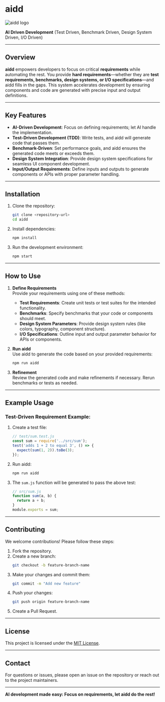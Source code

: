 # aidd

![aidd logo](https://i.imgur.com/P3AGHEp.png)

**AI Driven Development** (Test Driven, Benchmark Driven, Design System Driven, I/O Driven)  

---

## Overview

**aidd** empowers developers to focus on critical **requirements** while automating the rest. You provide **hard requirements**—whether they are **test requirements, benchmarks, design systems, or I/O specifications**—and aidd fills in the gaps. This system accelerates development by ensuring components and code are generated with precise input and output definitions.

---

## Key Features

- **AI-Driven Development**: Focus on defining requirements; let AI handle the implementation.
- **Test-Driven Development (TDD)**: Write tests, and aidd will generate code that passes them.
- **Benchmark-Driven**: Set performance goals, and aidd ensures the generated code meets or exceeds them.
- **Design System Integration**: Provide design system specifications for seamless UI component development.
- **Input/Output Requirements**: Define inputs and outputs to generate components or APIs with proper parameter handling.

---

## Installation

1. Clone the repository:
   ```bash
   git clone <repository-url>
   cd aidd
   ```

2. Install dependencies:
   ```bash
   npm install
   ```

3. Run the development environment:
   ```bash
   npm start
   ```

---

## How to Use

1. **Define Requirements**  
   Provide your requirements using one of these methods:
   - **Test Requirements**: Create unit tests or test suites for the intended functionality.
   - **Benchmarks**: Specify benchmarks that your code or components should meet.
   - **Design System Parameters**: Provide design system rules (like colors, typography, component structure).
   - **I/O Specifications**: Outline input and output parameter behavior for APIs or components.

2. **Run aidd**  
   Use aidd to generate the code based on your provided requirements:
   ```bash
   npm run aidd
   ```

3. **Refinement**  
   Review the generated code and make refinements if necessary. Rerun benchmarks or tests as needed.

---

## Example Usage

### Test-Driven Requirement Example:
1. Create a test file:
   ```javascript
   // test/sum.test.js
   const sum = require('../src/sum');
   test('adds 1 + 2 to equal 3', () => {
     expect(sum(1, 2)).toBe(3);
   });
   ```

2. Run aidd:
   ```bash
   npm run aidd
   ```

3. The `sum.js` function will be generated to pass the above test:
   ```javascript
   // src/sum.js
   function sum(a, b) {
     return a + b;
   }
   module.exports = sum;
   ```

---

## Contributing

We welcome contributions! Please follow these steps:

1. Fork the repository.
2. Create a new branch:  
   ```bash
   git checkout -b feature-branch-name
   ```
3. Make your changes and commit them:  
   ```bash
   git commit -m "Add new feature"
   ```
4. Push your changes:  
   ```bash
   git push origin feature-branch-name
   ```
5. Create a Pull Request.

---

## License

This project is licensed under the [MIT License](LICENSE).

---

## Contact

For questions or issues, please open an issue on the repository or reach out to the project maintainers.

---

**AI development made easy: Focus on requirements, let aidd do the rest!**
